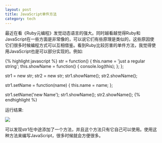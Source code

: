 ```yaml
---
layout: post
title: JavaScript单件方法
category: tech
---
```

最近在看《Ruby元编程》发觉动态语言的强大。同时越看越觉得Ruby和JavaScript在一些方面是非常像的，可以说它们有些原理是类似的，这些原因使它们很多时候编程方式可以互相借鉴。看到Ruby比较厉害的单件方法，我觉得使用JavaScript也是可以部分实现的。例如: 

{% highlight javascript %}
str = function() {
  this.name = 'just a regular string';
  this.showName = function() {
    console.log(this);
  };
};

str1 = new str;
str2 = new str;
str1.showName();
str2.showName();

str1.setName = function(name) {
  this.name = name;
};

str1.setName('new Name');
str1.showName();
str2.showName();
{% endhighlight %}

运行结果: 

<img src="/images/2013/05/20130523221959.png">


可以发现str1在中途添加了一个方法，并且这个方法只有它自己可以使用。使用这种方法来编写JavaScript，很多时候就会方便很多。
